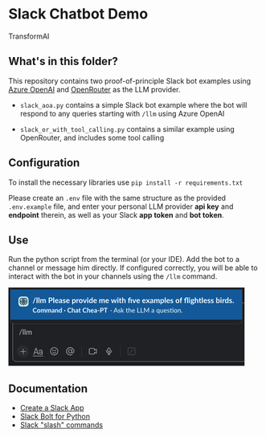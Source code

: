 # Slack Chatbot Demo

TransformAI

## What's in this folder?

This repository contains two proof-of-principle Slack bot examples using [Azure OpenAI](https://oai.azure.com/)
and [OpenRouter](https://openrouter.ai/) as the LLM provider.

- `slack_aoa.py` contains a simple Slack bot example where the bot will respond to any queries starting with `/llm`
  using Azure OpenAI

- `slack_or_with_tool_calling.py` contains a similar example using OpenRouter, and includes some tool calling

## Configuration

To install the necessary libraries use `pip install -r requirements.txt`

Please create an `.env` file with the same structure as the provided `.env.example` file,
and enter your personal LLM provider **api key** and **endpoint** therein,
as well as your Slack **app token** and **bot token**.

## Use

Run the python script from the terminal (or your IDE).
Add the bot to a channel or message him directly.
If configured correctly, you will be able to interact with the bot in your channels using the `/llm` command.

![slack_chat.png](../../assets/screenshots/slack_chat.png)

## Documentation

- [Create a Slack App](https://api.slack.com/apps?new_app=1)
- [Slack Bolt for Python](https://slack.dev/bolt-python/getting-started/)
- [Slack "slash" commands](https://api.slack.com/interactivity/slash-commands)

